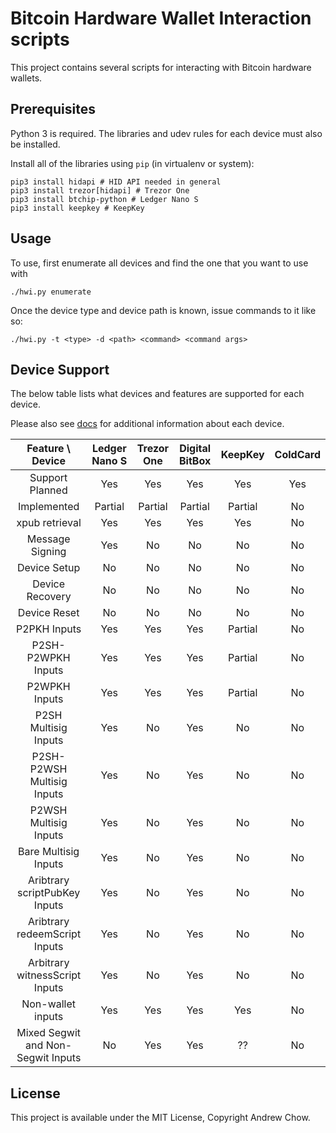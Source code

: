 # Bitcoin Hardware Wallet Interaction scripts

This project contains several scripts for interacting with Bitcoin hardware wallets.

## Prerequisites

Python 3 is required. The libraries and udev rules for each device must also be installed.

Install all of the libraries using `pip` (in virtualenv or system):

```
pip3 install hidapi # HID API needed in general
pip3 install trezor[hidapi] # Trezor One
pip3 install btchip-python # Ledger Nano S
pip3 install keepkey # KeepKey
```

## Usage

To use, first enumerate all devices and find the one that you want to use with

```
./hwi.py enumerate
```

Once the device type and device path is known, issue commands to it like so:

```
./hwi.py -t <type> -d <path> <command> <command args>
```

## Device Support

The below table lists what devices and features are supported for each device.

Please also see [docs](docs/) for additional information about each device.

| Feature \ Device | Ledger Nano S | Trezor One | Digital BitBox | KeepKey | ColdCard |
|:---:|:---:|:---:|:---:|:---:|:---:|
| Support Planned | Yes | Yes | Yes | Yes | Yes |
| Implemented | Partial | Partial | Partial | Partial | No |
| xpub retrieval | Yes | Yes | Yes | Yes | No |
| Message Signing | Yes | No | No | No | No |
| Device Setup | No | No | No | No | No |
| Device Recovery | No | No | No | No | No |
| Device Reset | No | No | No | No | No |
| P2PKH Inputs | Yes | Yes | Yes | Partial | No |
| P2SH-P2WPKH Inputs | Yes | Yes | Yes | Partial | No |
| P2WPKH Inputs | Yes | Yes | Yes | Partial | No |
| P2SH Multisig Inputs | Yes | No | Yes | No | No |
| P2SH-P2WSH Multisig Inputs | Yes | No | Yes | No | No |
| P2WSH Multisig Inputs | Yes | No | Yes | No | No |
| Bare Multisig Inputs | Yes | No | Yes | No | No |
| Aribtrary scriptPubKey Inputs | Yes | No | Yes | No | No |
| Aribtrary redeemScript Inputs | Yes | No | Yes | No | No |
| Arbitrary witnessScript Inputs | Yes | No | Yes | No | No |
| Non-wallet inputs | Yes | Yes | Yes | Yes | No |
| Mixed Segwit and Non-Segwit Inputs | No | Yes | Yes | ?? | No |

## License

This project is available under the MIT License, Copyright Andrew Chow.
